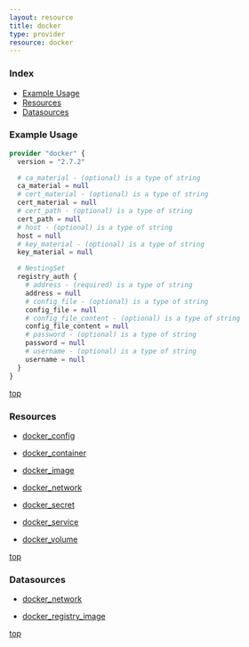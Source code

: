 ```yaml
---
layout: resource
title: docker
type: provider
resource: docker
---
```


### Index

- [Example Usage](#example-usage)
- [Resources](#resources)
- [Datasources](#datasources)

### Example Usage

```terraform
provider "docker" {
  version = "2.7.2"

  # ca_material - (optional) is a type of string
  ca_material = null
  # cert_material - (optional) is a type of string
  cert_material = null
  # cert_path - (optional) is a type of string
  cert_path = null
  # host - (optional) is a type of string
  host = null
  # key_material - (optional) is a type of string
  key_material = null

  # NestingSet
  registry_auth {
    # address - (required) is a type of string
    address = null
    # config_file - (optional) is a type of string
    config_file = null
    # config_file_content - (optional) is a type of string
    config_file_content = null
    # password - (optional) is a type of string
    password = null
    # username - (optional) is a type of string
    username = null
  }
}
```

[top](#index)

### Resources


- [docker_config](./r/docker_config.md)

- [docker_container](./r/docker_container.md)

- [docker_image](./r/docker_image.md)

- [docker_network](./r/docker_network.md)

- [docker_secret](./r/docker_secret.md)

- [docker_service](./r/docker_service.md)

- [docker_volume](./r/docker_volume.md)


[top](#index)

### Datasources


- [docker_network](./d/docker_network.md)

- [docker_registry_image](./d/docker_registry_image.md)


[top](#index)
